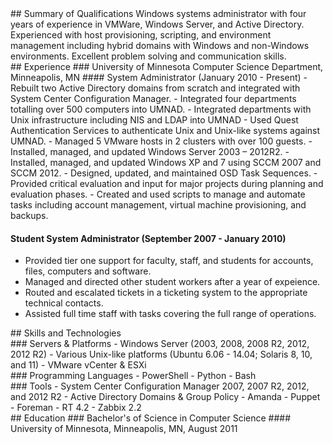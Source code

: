 <div class='row' id='qualifications>
<div class='col-xs-12'>
## Summary of Qualifications
Windows systems administrator with four years of experience in VMWare, Windows Server, and Active Directory.  Experienced with host provisioning, scripting, and environment management including hybrid domains with Windows and non-Windows environments.  Excellent problem solving and communication skills.

<div class='row' id='experience'>
<div class='col-xs-12'>
## Experience
### University of Minnesota Computer Science Department, Minneapolis, MN
#### System Administrator (January 2010 - Present)
- Rebuilt two Active Directory domains from scratch and integrated with System Center Configuration Manager.
- Integrated four departments totalling over 500 computers into UMNAD. 
- Integrated departments with Unix infrastructure including NIS and LDAP into UMNAD
- Used Quest Authentication Services to authenticate Unix and Unix-like systems against UMNAD.
- Managed 5 VMware hosts in 2 clusters with over 100 guests.
- Installed, managed, and updated Windows Server 2003 – 2012R2.
- Installed, managed, and updated Windows XP and 7 using SCCM 2007 and SCCM 2012.
- Designed, updated, and maintained OSD Task Sequences.
- Provided critical evaluation and input for major projects during planning and evaluation phases.
- Created and used scripts to manage and automate tasks including account management, virtual machine provisioning, and backups.

#### Student System Administrator (September 2007 - January 2010)
- Provided tier one support for faculty, staff, and students for accounts, files, computers and software.
- Managed and directed other student workers after a year of expeience.
- Routed and escalated tickets in a ticketing system to the appropriate technical contacts.
- Assisted full time staff with tasks covering the full range of operations.
</div><!-- .col-xs-12 -->
</div><!-- #experience -->
<div id='skills' class='row'>
<div class='col-xs-12'>
## Skills and Technologies
<div id='servers' class='proficiency col-xs-12 col-lg-6'>
### Servers & Platforms
- Windows Server (2003, 2008, 2008 R2, 2012, 2012 R2)
- Various Unix-like platforms (Ubuntu 6.06 - 14.04; Solaris 8, 10, and 11)
- VMware vCenter & ESXi
</div><!-- #servers -->
<div id='languages' class='proficiency col-xs-12 col-lg-6'>
### Programming Languages
- PowerShell
- Python
- Bash
</div><!-- #languages -->
<div id='tools' class='proficiency col-xs-12 col-lg-6'>
### Tools
- System Center Configuration Manager 2007, 2007 R2, 2012, and 2012 R2
- Active Directory Domains & Group Policy
- Amanda
- Puppet
- Foreman
- RT 4.2
- Zabbix 2.2
</div><!-- #tools -->
</div><!-- .col-xs-12 -->
</div><!-- #skills -->

<div id='education' class='row'>
<div class='col-xs-12'>
## Education
### Bachelor's of Science in Computer Science 
#### University of Minnesota, Minneapolis, MN, August 2011
</div><!-- .col-xs-12 -->
</div><!-- #education -->

